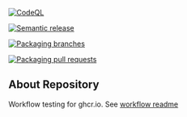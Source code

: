[![CodeQL](https://github.com/thihathit-opn/ghcr-test/actions/workflows/codeql.yml/badge.svg)](https://github.com/thihathit-opn/ghcr-test/actions/workflows/codeql.yml)

[![Semantic release](https://github.com/thihathit-opn/ghcr-test/actions/workflows/semantic-release.yml/badge.svg)](https://github.com/thihathit-opn/ghcr-test/actions/workflows/semantic-release.yml)

[![Packaging branches](https://github.com/thihathit-opn/ghcr-test/actions/workflows/packaging-branches.yml/badge.svg)](https://github.com/thihathit-opn/ghcr-test/actions/workflows/packaging-branches.yml)

[![Packaging pull requests](https://github.com/thihathit-opn/ghcr-test/actions/workflows/packaging-pull-requests.yml/badge.svg)](https://github.com/thihathit-opn/ghcr-test/actions/workflows/packaging-pull-requests.yml)

## About Repository

Workflow testing for ghcr.io. See [workflow readme](https://github.com/thihathit-opn/ghcr-test/tree/master/.github/workflows)
